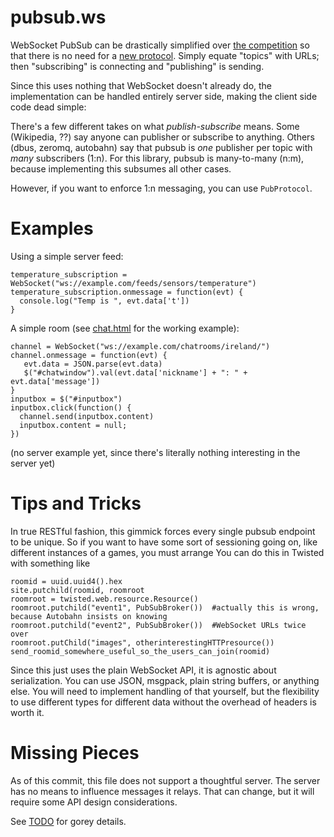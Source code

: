 pubsub.ws
=========

WebSocket PubSub can be drastically simplified over [the competition](http://wamp.ws/faq/#pubsub)
so that there is no need for a [new protocol](https://github.com/tavendo/WAMP/blob/master/spec/advanced.md).
Simply equate "topics" with URLs; then "subscribing" is connecting and "publishing" is sending.

Since this uses nothing that WebSocket doesn't already do, the implementation can be handled entirely server side, making the client side code dead simple:

There's a few different takes on what _publish-subscribe_ means.
Some (Wikipedia, ??) say anyone can publisher or subscribe to anything.
Others (dbus, zeromq, autobahn) say that pubsub is _one_ publisher per topic with _many_ subscribers (1:n).
For this library, pubsub is many-to-many (n:m), because implementing this subsumes all other cases.

However, if you want to enforce 1:n messaging, you can use `PubProtocol`.

Examples
========

Using a simple server feed:
```
temperature_subscription = WebSocket("ws://example.com/feeds/sensors/temperature")
temperature_subscription.onmessage = function(evt) {
  console.log("Temp is ", evt.data['t'])
}

```


A simple room (see [chat.html](chat.html) for the working example):
```
channel = WebSocket("ws://example.com/chatrooms/ireland/")
channel.onmessage = function(evt) {
   evt.data = JSON.parse(evt.data)
   $("#chatwindow").val(evt.data['nickname'] + ": " + evt.data['message'])
}
inputbox = $("#inputbox")
inputbox.click(function() { 
  channel.send(inputbox.content)
  inputbox.content = null;
})
```

(no server example yet, since there's literally nothing interesting in the server yet)


Tips and Tricks
===============

In true RESTful fashion, this gimmick forces every single pubsub endpoint to be unique.
So if you want to have some sort of sessioning going on, like different instances of a games,
you must arrange 
You can do this in Twisted with something like

```
roomid = uuid.uuid4().hex
site.putchild(roomid, roomroot
roomroot = twisted.web.resource.Resource()
roomroot.putchild("event1", PubSubBroker())  #actually this is wrong, because Autobahn insists on knowing 
roomroot.putchild("event2", PubSubBroker())  #WebSocket URLs twice over
roomroot.putChild("images", otherinterestingHTTPresource())
send_roomid_somewhere_useful_so_the_users_can_join(roomid)

```

Since this just uses the plain WebSocket API, it is agnostic about serialization. You can use JSON, msgpack, plain string buffers, or anything else.
You will need to implement handling of that yourself, but the flexibility to use different types for different data without the overhead of headers is worth it.

Missing Pieces
==============

As of this commit, this file does not support a thoughtful server. The server has no means to influence messages it relays.
That can change, but it will require some API design considerations.

See [TODO](TODO.md) for gorey details.
